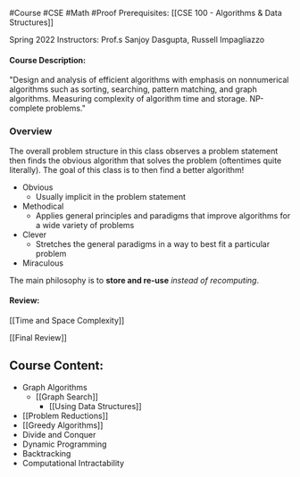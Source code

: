 #Course #CSE #Math #Proof 
Prerequisites: [[CSE 100 - Algorithms & Data Structures]]

Spring 2022
Instructors: Prof.s Sanjoy Dasgupta, Russell Impagliazzo

#### Course Description: 
"Design and analysis of efficient algorithms with emphasis on nonnumerical algorithms such as sorting, searching, pattern matching, and graph algorithms. Measuring complexity of algorithm time and storage. NP-complete problems."

### Overview
The overall problem structure in this class observes a problem statement then finds the obvious algorithm that solves the problem (oftentimes quite literally). The goal of this class is to then find a better algorithm!
- Obvious
	- Usually implicit in the problem statement
- Methodical
	- Applies general principles and paradigms that improve algorithms for a wide variety of problems
- Clever
	- Stretches the general paradigms in a way to best fit a particular problem
- Miraculous

The main philosophy is to **store and re-use** *instead of recomputing*.

#### Review:
[[Time and Space Complexity]]

[[Final Review]]

## Course Content:
- Graph Algorithms
	- [[Graph Search]]
		- [[Using Data Structures]]
- [[Problem Reductions]]
- [[Greedy Algorithms]]
- Divide and Conquer
- Dynamic Programming
- Backtracking
- Computational Intractability



